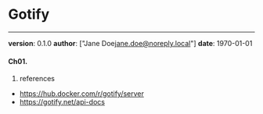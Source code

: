 # Gotify
---
**version**: 0.1.0
**author**: ["Jane Doe<jane.doe@noreply.local>"]
**date**: 1970-01-01


#### Ch01. 
1. references
- https://hub.docker.com/r/gotify/server
- https://gotify.net/api-docs

